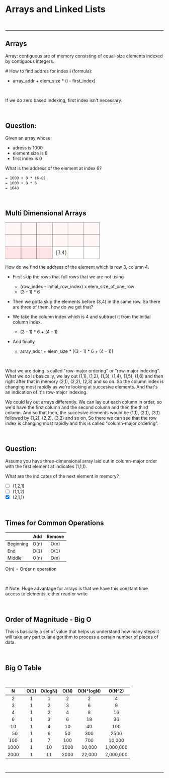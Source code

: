 # Arrays and Linked Lists

<br><hr>

## Arrays

Array: contiguous are of memory consisting of equal-size elements indexed by contiguous integers.

\# How to find addres for index **i** (formula):

- array_addr + elem_size * (i - first_index)

<br>

If we do zero based indexing, first index isn't necessary.

<br>

## Question:

Given an array whose:

- adress is 1000
- element size is 8
- first index is 0

What is the address of the element at index 6?

```
= 1000 + 8 * (6-0)
= 1000 + 8 * 6
= 1048
```

<br>

## Multi Dimensional Arrays

<img src="../../images/Data-Structures1.PNG" width=300>

<br>

How do we find the address of the element which is row 3, column 4.

- First skip the rows that full rows that we are  not using
   
    - (row_index - initial_row_index) x elem_size_of_one_row
    - (3 - 1) * 6

- Then we gotta skip the elements before (3,4) in the same row. So there are three of them, how do we get that?
    
- We take the column index which is 4 and subtract it from the initial column index.

    - (3 - 1) * 6 + (4 - 1)

- And finally

    - array_addr + elem_size * [(3 - 1) * 6 + (4 - 1)]

<br>

What we are doing is called "row-major ordering" or "row-major indexing".
What we do is basically, we lay out (1,1), (1,2), (1,3), (1,4), (1,5), (1,6) and then right after that in memory (2,1), (2,2), (2,3) and so on. So the column index is changing most rapidly as we're looking at succesive elements. And that's an indication of it's row-major indexing. 

We could lay out arrays differently. We can lay out each column in order, so we'd have the first column and the second column and then the third column. And so that then, the succesive elements would be (1,1), (2,1), (3,1) followed by (1,2), (2,2), (3,2) and so on, So there we can see that the row index is changing most rapidly and this is called "column-major ordering".

<br>

## Question:

Assume you have three-dimensional array laid out in column-major order with the first element at indicates (1,1,1).

What are the indicates of the next element in memory?

- [ ] (1,2,1)
- [ ] (1,1,2)
- [x] (2,1,1)

<br>

## Times for Common Operations

⠀| Add | Remove
| :--- | :---: | :---:
Beginning  | O(n) | O(n)
End  | O(1) | O(1)
Middle  | O(n) | O(n)

O(n) = Order n operation

<br>

\# Note: Huge advantage for arrays is that we have this constant time access to elements, either read or write

<br>

## Order of Magnitude - Big O

This is basically a set of value that helps us understand how many steps it will take any particular algorithm to process a certain number of pieces of data.

<br>

## Big O Table

<br>

N⠀| O(1) | O(logN) | O(N) | O(N*logN) | O(N^2)
:---: | :---: | :---: | :---: | :---: | :---:
2⠀| 1 | 1 | 2 | 2 | 4
3⠀| 1 | 2 | 3 | 6 | 9
4⠀| 1 | 2 | 4 | 8 | 16
6⠀| 1 | 3 | 6 | 18 | 36
10⠀| 1 | 4 | 10 | 40 | 100
50 | 1 | 6 | 50 | 300 | 2500
100⠀| 1 | 7 | 100  | 700 | 10,000
1000⠀| 1 | 10 | 1000  | 10,000 | 1,000,000
2000⠀| 1 | 11 | 2000 | 22,000 | 2,000,000

<br><hr>